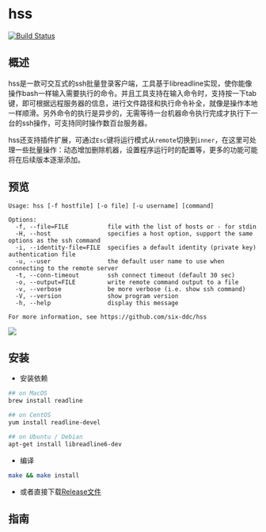 # hss

[![Build Status](https://travis-ci.org/six-ddc/hss.svg?branch=master)](https://travis-ci.org/six-ddc/hss)

## 概述

hss是一款可交互式的ssh批量登录客户端，工具基于libreadline实现，使你能像操作bash一样输入需要执行的命令。并且工具支持在输入命令时，支持按一下tab键，即可根据远程服务器的信息，进行文件路径和执行命令补全，就像是操作本地一样顺滑。另外命令的执行是异步的，无需等待一台机器命令执行完成才执行下一台的ssh操作，可支持同时操作数百台服务器。

hss还支持插件扩展，可通过`Esc`键将运行模式从`remote`切换到`inner`，在这里可处理一些批量操作：动态增加删除机器，设置程序运行时的配置等，更多的功能可能将在后续版本逐渐添加。

## 预览

```
Usage: hss [-f hostfile] [-o file] [-u username] [command]

Options:
  -f, --file=FILE           file with the list of hosts or - for stdin
  -H, --host                specifies a host option, support the same options as the ssh command
  -i, --identity-file=FILE  specifies a default identity (private key) authentication file
  -u, --user                the default user name to use when connecting to the remote server
  -t, --conn-timeout        ssh connect timeout (default 30 sec)
  -o, --output=FILE         write remote command output to a file
  -v, --verbose             be more verbose (i.e. show ssh command)
  -V, --version             show program version
  -h, --help                display this message

For more information, see https://github.com/six-ddc/hss
```

![](https://github.com/six-ddc/hss/blob/master/demo.gif?raw=true)

## 安装

* 安装依赖

```bash
## on MacOS
brew install readline

## on CentOS
yum install readline-devel

## on Ubuntu / Debian 
apt-get install libreadline6-dev
```

* 编译

```bash
make && make install
```

* 或者直接下载[Release文件](https://github.com/six-ddc/hss/releases)

## 指南


